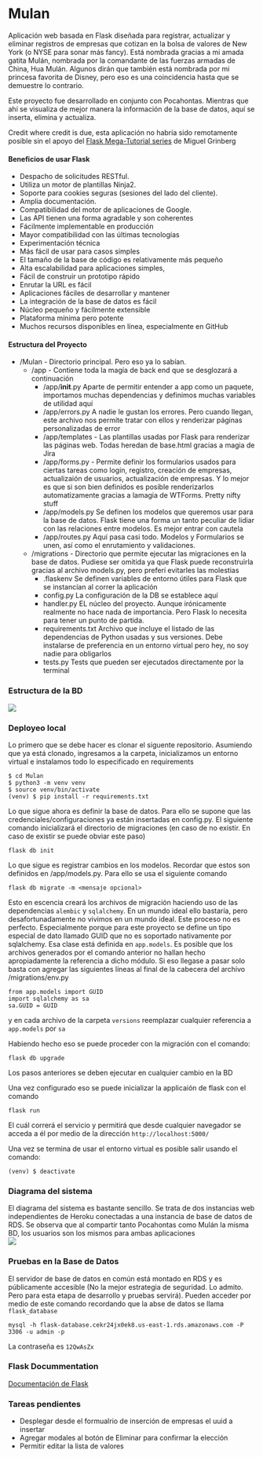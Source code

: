 # Mulan

Aplicación web basada en Flask diseñada para registrar, actualizar y eliminar registros de empresas que cotizan en la bolsa de valores de New York (o NYSE para sonar más fancy). Está nombrada gracias a mi amada gatita Mulán, nombrada por la comandante de las fuerzas armadas de China, Hua Mulán. Algunos dirán que también está nombrada por mi princesa favorita de Disney, pero eso es una coincidencia hasta que se demuestre lo contrario.

Este proyecto fue desarrollado en conjunto con Pocahontas. Mientras que ahí se visualiza de mejor manera la información de la base de datos, aquí se inserta, elimina y actualiza.

Credit where credit is due, esta aplicación no habría sido remotamente posible sin el apoyo del [Flask Mega-Tutorial series](https://blog.miguelgrinberg.com/post/the-flask-mega-tutorial-part-i-hello-world) de Miguel Grinberg

#### Beneficios de usar Flask
- Despacho de solicitudes RESTful.
- Utiliza un motor de plantillas Ninja2.
- Soporte para cookies seguras (sesiones del lado del cliente).
- Amplia documentación.
- Compatibilidad del motor de aplicaciones de Google.
- Las API tienen una forma agradable y son coherentes
- Fácilmente implementable en producción
- Mayor compatibilidad con las últimas tecnologías
- Experimentación técnica
- Más fácil de usar para casos simples
- El tamaño de la base de código es relativamente más pequeño
- Alta escalabilidad para aplicaciones simples,
- Fácil de construir un prototipo rápido
- Enrutar la URL es fácil
- Aplicaciones fáciles de desarrollar y mantener
- La integración de la base de datos es fácil
- Núcleo pequeño y fácilmente extensible
- Plataforma mínima pero potente
- Muchos recursos disponibles en línea, especialmente en GitHub

#### Estructura del Proyecto
- /Mulan - Directorio principal. Pero eso ya lo sabían.
    - /app - Contiene toda la magía de back end que se desglozará a continuación
        - /app/__init__.py Aparte de permitir entender a app como un paquete, importamos muchas dependencias y definimos muchas variables de utilidad aquí
        - /app/errors.py A nadie le gustan los errores. Pero cuando llegan, este archivo nos permite tratar con ellos y renderizar páginas personalizadas de error 
        - /app/templates - Las plantillas usadas por Flask para renderizar las páginas web. Todas heredan de base.html gracias a magia de Jira
        - /app/forms.py - Permite definir los formularios usados para ciertas tareas como login, registro, creación de empresas, actualizaión de usuarios, actualización de empresas. Y lo mejor es que si son bien definidos es posible renderizarlos automatizamente gracias a lamagia de WTForms. Pretty nifty stuff
        - /app/models.py Se definen los modelos que queremos usar para la base de datos. Flask tiene una forma un tanto peculiar de lidiar con las relaciones entre modelos. Es mejor entrar con cautela
        - /app/routes.py Aquí pasa casi todo. Modelos y Formularios se unen, así como el enrutamiento y validaciones. 
    - /migrations - Directorio que permite ejecutar las migraciones en la base de datos. Pudiese ser omitida ya que Flask puede reconstruirla gracias al archivo models.py, pero preferí evitarles las molestias
        - .flaskenv Se definen variables de entorno útiles para Flask que se instancían al correr la aplicación
        - config.py La configuración de la DB se establece aquí
        - handler.py EL núcleo del proyecto. Aunque irónicamente realmente no hace nada de importancia. Pero Flask lo necesita para tener un punto de partida.
        - requirements.txt Archivo que incluye el listado de las dependencias de Python usadas y sus versiones. Debe instalarse de preferencia en un entorno virtual pero hey, no soy nadie para obligarlos
        - tests.py Tests que pueden ser ejecutados directamente por la terminal

### Estructura de la BD
![](mulan-db.png)

### Deployeo local

Lo primero que se debe hacer es clonar el siguente repositorio. Asumiendo que ya está clonado, ingresamos a la carpeta, inicializamos un entorno virtual e instalamos todo lo especificado en requirements
```
$ cd Mulan
$ python3 -m venv venv
$ source venv/bin/activate
(venv) $ pip install -r requirements.txt
```

Lo que sigue ahora es definir la base de datos. Para ello se supone que las credenciales/configuraciones ya están insertadas en config.py. El siguiente comando inicializará el directorio de migraciones (en caso de no existir. En caso de existir se puede obviar este paso)
```
flask db init
```

Lo que sigue es registrar cambios en los modelos. Recordar que estos son definidos en /app/models.py. Para ello se usa el siguiente comando
```
flask db migrate -m <mensaje opcional>
```

Esto en escencia creará los archivos de migración haciendo uso de las dependencias `alembic` y `sqlalchemy`. En un mundo ideal ello bastaría, pero desafortunadamente no vivimos en un mundo ideal. Este proceso no es perfecto. Especialmente porque para este proyecto se define un tipo especial de dato llamado GUID que no es soportado nativamente por sqlalchemy. Esa clase está definida en `app.models`. Es posible que los archivos generados por el comando anterior no hallan hecho apropiadamente la referencia a dicho módulo. Si eso llegase a pasar solo basta con agregar las siguientes líneas al final de la cabecera del archivo /migrations/env.py
```
from app.models import GUID
import sqlalchemy as sa
sa.GUID = GUID
```

y en cada archivo de la carpeta `versions` reemplazar cualquier referencia a `app.models` por `sa`

Habiendo hecho eso se puede proceder con la migración con el comando:
```
flask db upgrade
```

Los pasos anteriores se deben ejecutar en cualquier cambio en la BD

Una vez configurado eso se puede inicializar la applicaión de flask con el comando 
```
flask run
```

El cuál correrá el servicio y permitirá que desde cualquier navegador se acceda a él por medio de la dirección `http://localhost:5000/`

Una vez se termina de usar el entorno virtual es posible salir usando el comando:
```
(venv) $ deactivate
```

### Diagrama del sistema
El diagrama del sistema es bastante sencillo. Se trata de dos instancias web independientes de Heroku conectadas a una instancia de base de datos de RDS. Se observa que al compartir tanto Pocahontas como Mulán la misma BD, los usuarios son los mismos para ambas aplicaciones  
![](sistema.png)

### Pruebas en la Base de Datos
El servidor de base de datos en común está montado en RDS y es públicamente accesible (No la mejor estrategia de seguridad. Lo admito. Pero para esta etapa de desarrollo y pruebas servirá). Pueden acceder por medio de este comando recordando que la abse de datos se llama `flask_database`
```
mysql -h flask-database.cekr24jx0ek8.us-east-1.rds.amazonaws.com -P 3306 -u admin -p
```

La contraseña es `12QwAsZx`


### Flask Docummentation
[Documentación de Flask](https://flask.palletsprojects.com/en/2.0.x/)

### Tareas pendientes
- Desplegar desde el formualrio de inserción de empresas el uuid a insertar
- Agregar modales al botón de Eliminar para confirmar la elección
- Permitir editar la lista de valores